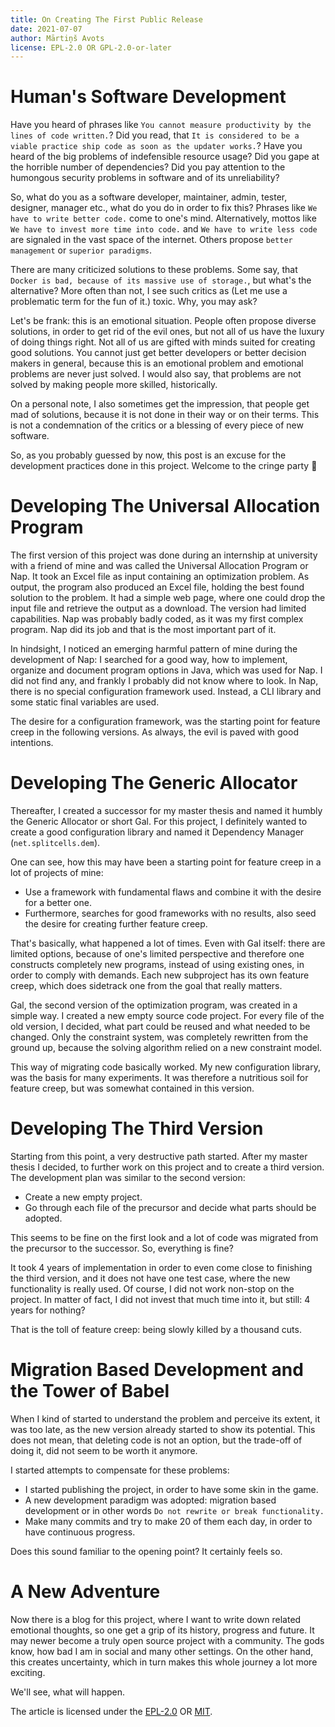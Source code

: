 ```yaml
---
title: On Creating The First Public Release
date: 2021-07-07
author: Mārtiņš Avots
license: EPL-2.0 OR GPL-2.0-or-later
---
```

# Human's Software Development
Have you heard of phrases like
`You cannot measure productivity by the lines of code written.`?
Did you read, that
`It is considered to be a viable practice ship code as soon as the updater works.`?
Have you heard of the big problems of indefensible resource usage?
Did you gape at the horrible number of dependencies?
Did you pay attention to the humongous security problems in software and of its unreliability?

So, what do you as a software developer, maintainer, admin, tester, designer, manager etc., what do you do in order to fix this?
Phrases like `We have to write better code.`
come to one's mind.
Alternatively, mottos like `We have to invest more time into code.`
and `We have to write less code`
are signaled in the vast space of the internet.
Others propose `better management` or `superior paradigms`.

There are many criticized solutions to these problems.
Some say, that `Docker is bad, because of its massive use of storage.`,
but what's the alternative?
More often than not,
I see such critics as (Let me use a problematic term for the fun of it.) toxic.
Why, you may ask?

Let's be frank:
this is an emotional situation.
People often propose diverse solutions,
in order to get rid of the evil ones,
but not all of us have the luxury of doing things right.
Not all of us are gifted with minds suited for creating good solutions.
You cannot just get better developers or better decision makers in general,
because this is an emotional problem and
emotional problems are never just solved.
I would also say, that problems are not solved by making people more skilled, historically.

On a personal note,
I also sometimes get the impression, that people get mad of solutions,
because it is not done in their way or on their terms.
This is not a condemnation of the critics
or a blessing of every piece of new software.

So, as you probably guessed by now,
this post is an excuse for the development practices done in this project.
Welcome to the cringe party 🎉
# Developing The Universal Allocation Program
The first version of this project was done during an internship at university with a friend of mine
and was called the Universal Allocation Program or Nap.
It took an Excel file as input containing an optimization problem.
As output, the program also produced an Excel file, holding the best found solution to the problem.
It had a simple web page, where one could drop the input file and retrieve the output as a download.
The version had limited capabilities.
Nap was probably badly coded, as it was my first complex program.
Nap did its job and that is the most important part of it.

In hindsight, I noticed an emerging harmful pattern of mine during the development of Nap:
I searched for a good way, how to implement, organize and document program options
in Java, which was used for Nap.
I did not find any, and frankly I probably did not know where to look.
In Nap, there is no special configuration framework used.
Instead, a CLI library and some static final variables are used.

The desire for a configuration framework, was the starting point for feature creep in the following versions.
As always, the evil is paved with good intentions.
# Developing The Generic Allocator
Thereafter, I created a successor for my master thesis and named it humbly the Generic Allocator or short Gal.
For this project, I definitely wanted to create a good configuration library
and named it Dependency Manager (`net.splitcells.dem`).

One can see, how this may have been a starting point for feature creep in a lot of projects of mine:
* Use a framework with fundamental flaws and combine it with the desire for a better one.
* Furthermore, searches for good frameworks with no results, also seed the desire for creating further feature creep.

That's basically, what happened a lot of times.
Even with Gal itself: there are limited options, because of one's limited perspective
and therefore one constructs completely new programs, instead of using existing ones, in order to comply with demands.
Each new subproject has its own feature creep, which does sidetrack one from the
goal that really matters.

Gal, the second version of the optimization program,
was created in a simple way.
I created a new empty source code project.
For every file of the old version, I decided, what part could be reused and what needed to be changed.
Only the constraint system, was completely rewritten from the ground up,
because the solving algorithm relied on a new constraint model.

This way of migrating code basically worked.
My new configuration library, was the basis for many experiments.
It was therefore a nutritious soil for feature creep,
but was somewhat contained in this version.
# Developing The Third Version
Starting from this point, a very destructive path started.
After my master thesis I decided, to further work on this project and to create a third version.
The development plan was similar to the second version:
* Create a new empty project.
* Go through each file of the precursor and decide what parts should be adopted.

This seems to be fine on the first look
and a lot of code was migrated from the precursor to the successor.
So, everything is fine?

It took 4 years of implementation in order to even come close to finishing the third version,
and it does not have one test case, where the new functionality is really used.
Of course, I did not work non-stop on the project.
In matter of fact, I did not invest that much time into it,
but still: 4 years for nothing?

That is the toll of feature creep: being slowly killed by a thousand cuts.
# Migration Based Development and the Tower of Babel
When I kind of started to understand the problem and perceive its extent,
it was too late, as the new version already started to show its potential.
This does not mean, that deleting code is not an option,
but the trade-off of doing it, did not seem to be worth it anymore.

I started attempts to compensate for these problems:
* I started publishing the project, in order to have some skin in the game.
* A new development paradigm was adopted: migration based development
  or in other words `Do not rewrite or break functionality.`
* Make many commits and try to make 20 of them each day, in order
  to have continuous progress.

Does this sound familiar to the opening point?
It certainly feels so.
# A New Adventure
Now there is a blog for this project,
where I want to write down related emotional thoughts,
so one get a grip of its history, progress and future.
It may newer become a truly open source project with a community.
The gods know, how bad I am in social and many other settings.
On the other hand, this creates uncertainty, which in turn makes this whole
journey a lot more exciting.

We'll see, what will happen.

The article is licensed under the [EPL-2.0](http://splitcells.net/net/splitcells/network/legal/licenses/EPL-2.0.txt)
OR [MIT](http://splitcells.net/net/splitcells/network/legal/licenses/MIT.txt).